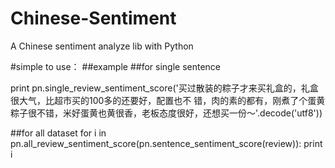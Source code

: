 # Chinese-Sentiment
A Chinese sentiment analyze lib with Python

#simple to use：
##example 
##for single sentence

print
pn.single_review_sentiment_score('买过散装的粽子才来买礼盒的，礼盒很大气，比超市买的100多的还要好，配置也不
错，肉的素的都有，刚煮了个蛋黄粽子很不错，米好蛋黄也黄很香，老板态度很好，还想买一份～'.decode('utf8'))


##for all dataset
for i in pn.all_review_sentiment_score(pn.sentence_sentiment_score(review)):
	print i
